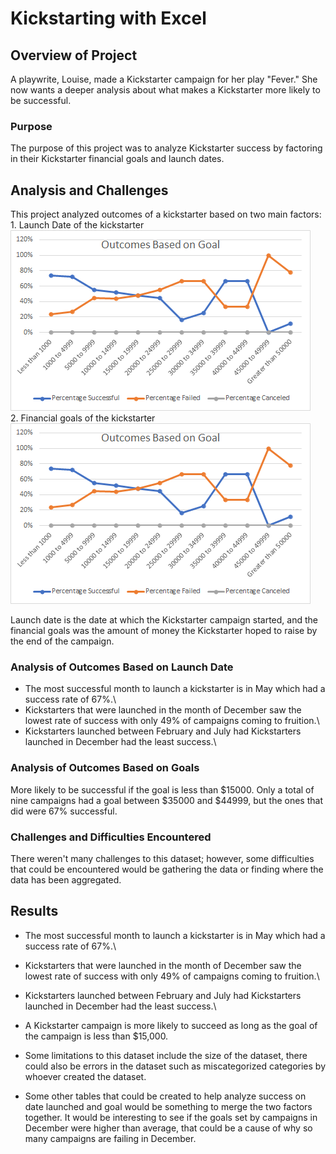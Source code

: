 # Kickstarting with Excel

## Overview of Project
A playwrite, Louise, made a Kickstarter campaign for her play "Fever." She now wants a deeper analysis about what makes a Kickstarter more likely to be successful.
 
### Purpose
The purpose of this project was to analyze Kickstarter success by factoring in their Kickstarter financial goals and launch dates. 

## Analysis and Challenges
This project analyzed outcomes of a kickstarter based on two main factors:\
	1. Launch Date of the kickstarter\
 ![Outcomes_Based_On_Launch_Date](https://github.com/Paul-Lecander/kickstarter-analysis/blob/main/Outcomes_vs_Goals.png)\
	2. Financial goals of the kickstarter\
 ![Outcomes_Based_On_Goals](https://github.com/Paul-Lecander/kickstarter-analysis/blob/main/Outcomes_vs_Goals.png)

Launch date is the date at which the Kickstarter campaign started, and the financial goals was the amount of money the Kickstarter hoped to raise by the end of the campaign.

### Analysis of Outcomes Based on Launch Date
- The most successful month to launch a kickstarter is in May which had a success rate of 67%.\
- Kickstarters that were launched in the month of December saw the lowest rate of success with only 49% of campaigns coming to fruition.\
- Kickstarters launched between February and July had Kickstarters launched in December had the least success.\  

### Analysis of Outcomes Based on Goals
More likely to be successful if the goal is less than $15000. Only a total of nine campaigns had a goal between $35000 and $44999, but the ones that did were 67% successful.

### Challenges and Difficulties Encountered
There weren't many challenges to this dataset; however, some difficulties that could be encountered would be gathering the data or finding where the data has been aggregated. 


## Results

- The most successful month to launch a kickstarter is in May which had a success rate of 67%.\
- Kickstarters that were launched in the month of December saw the lowest rate of success with only 49% of campaigns coming to fruition.\ 
- Kickstarters launched between February and July had Kickstarters launched in December had the least success.\  

- A Kickstarter campaign is more likely to succeed as long as the goal of the campaign is less than $15,000.

- Some limitations to this dataset include the size of the dataset, there could also be errors in the dataset such as miscategorized categories by whoever created the dataset.

- Some other tables that could be created to help analyze success on date launched and goal would be something to merge the two factors together.  It would be interesting to see if the goals set by campaigns in December were higher than average, that could be a cause of why so many campaigns are failing in December.
